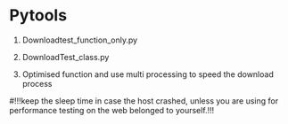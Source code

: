 # Pytools

1. Downloadtest_function_only.py

2. DownloadTest_class.py

3. Optimised function and use multi processing to speed the download process 

#!!!keep the sleep time in case the host crashed, unless you are using for performance testing on the web belonged to yourself.!!!

